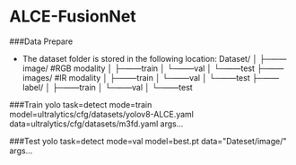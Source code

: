 # ALCE-FusionNet
###Data Prepare
* The dataset folder is stored in the following location:
Dataset/
│
├─—— image/   #RGB modality
│   ├─——train
│   └─——val
│   └─——test
├─—— images/   #IR modality
│   ├─——train
│   └─——val
│   └─——test
├─—— label/
│   ├─——train
│   └─——val
│   └─——test

###Train
yolo task=detect    mode=train    model=ultralytics/cfg/datasets/yolov8-ALCE.yaml   data=ultralytics/cfg/datasets/m3fd.yaml  args...


###Test
yolo task=detect    mode=val    model=best.pt   data="Dateset/image/"   args...
